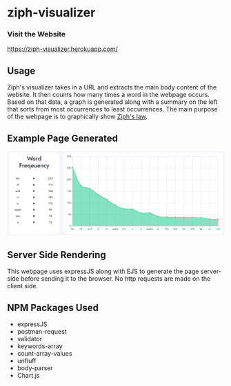 # ziph-visualizer
### Visit the Website

https://ziph-visualizer.herokuapp.com/

## Usage
Ziph's visualizer takes in a URL and extracts the main body content of the website. It then counts how many times a word in the webpage
occurs. Based on that data, a graph is generated along with a summary on the left that sorts from most occurrences to least occurrences. The main purpose of the webpage is to graphically show [Ziph's law](https://en.wikipedia.org/wiki/Zipf%27s_law).

## Example Page Generated
![Example Page](https://raw.githubusercontent.com/Isaac-Tong/ziph-visualizer/master/ss/graphandtext.png)

## Server Side Rendering
This webpage uses expressJS along with EJS to generate the page server-side before sending it to the browser. No http requests are made on the client side.

## NPM Packages Used
* expressJS
* postman-request
* validator
* keywords-array
* count-array-values
* unfluff
* body-parser
* Chart.js

